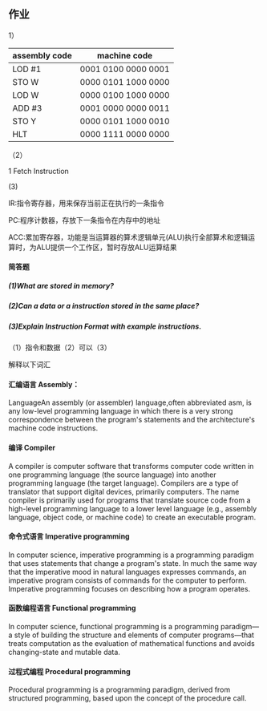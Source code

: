 ##  作业

1）

| assembly code | machine code        |
| ------------- | ------------------- |
| LOD #1        | 0001 0100 0000 0001 |
| STO W         | 0000 0101 1000 0000 |
| LOD W         | 0000 0100 1000 0000 |
| ADD #3        | 0001 0000 0000 0011 |
| STO Y         | 0000 0101 1000 0010 |
| HLT           | 0000 1111 0000 0000 |

（2）

1 Fetch Instruction

(3)

IR:指令寄存器，用来保存当前正在执行的一条指令 

PC:程序计数器，存放下一条指令在内存中的地址

ACC:累加寄存器，功能是当运算器的算术逻辑单元(ALU)执行全部算术和逻辑运算时，为ALU提供一个工作区，暂时存放ALU运算结果

#### 简答题

##### (1)What are stored in memory?

##### (2)Can a data or a instruction stored in the same place?

##### (3)Explain Instruction Format with example instructions.

（1）指令和数据（2）可以（3）

解释以下词汇 

####  汇编语言 Assembly：

LanguageAn assembly (or assembler) language,often abbreviated asm, is any low-level programming language in which there is a very strong correspondence between the program's statements and the architecture's machine code instructions.

####   编译 Compiler

A compiler is computer software that transforms computer code written in one programming language (the source language) into another programming language (the target language). Compilers are a type of translator that support digital devices, primarily computers. The name compiler is primarily used for programs that translate source code from a high-level programming language to a lower level language (e.g., assembly language, object code, or machine code) to create an executable program.

####  命令式语言 Imperative programming

In computer science, imperative programming is a programming paradigm that uses statements that change a program's state. In much the same way that the imperative mood in natural languages expresses commands, an imperative program consists of commands for the computer to perform. Imperative programming focuses on describing how a program operates.

####  函数编程语言 Functional programming

In computer science, functional programming is a programming paradigm—a style of building the structure and elements of computer programs—that treats computation as the evaluation of mathematical functions and avoids changing-state and mutable data.

####  过程式编程 Procedural programming

Procedural programming is a programming paradigm, derived from structured programming, based upon the concept of the procedure call.

